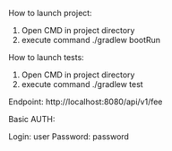 How to launch project:

1. Open CMD in project directory
2. execute command ./gradlew bootRun

How to launch tests:

1. Open CMD in project directory
2. execute command ./gradlew test

Endpoint: http://localhost:8080/api/v1/fee

Basic AUTH:

Login: user
Password: password
